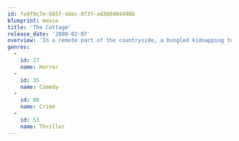 ```yaml
---
id: fa9f9c7e-685f-4dec-8f3f-ad368464490b
blueprint: movie
title: 'The Cottage'
release_date: '2008-02-07'
overview: 'In a remote part of the countryside, a bungled kidnapping turns into a living nightmare for four central characters when they cross paths with a psychopathic farmer and all hell breaks loose.'
genres:
  -
    id: 27
    name: Horror
  -
    id: 35
    name: Comedy
  -
    id: 80
    name: Crime
  -
    id: 53
    name: Thriller
---
```

